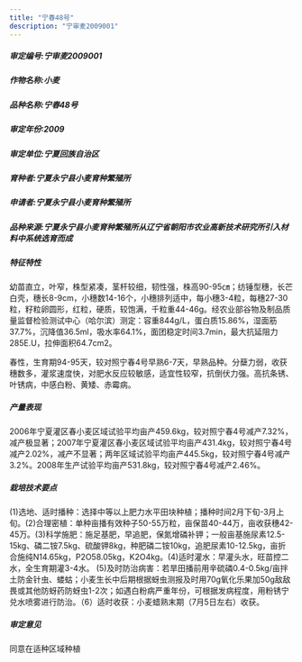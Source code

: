 ```yaml
---
title: "宁春48号"
description: "宁审麦2009001"
---
```

##### 审定编号:宁审麦2009001

##### 作物名称:小麦

##### 品种名称:宁春48号

##### 审定年份:2009

##### 审定单位:宁夏回族自治区

##### 育种者:宁夏永宁县小麦育种繁殖所

##### 申请者:宁夏永宁县小麦育种繁殖所

##### 品种来源:宁夏永宁县小麦育种繁殖所从辽宁省朝阳市农业高新技术研究所引入材料中系统选育而成

##### 特征特性
 幼苗直立，叶窄，株型紧凑，茎杆较细，韧性强，株高90-95㎝；纺锤型穗，长芒白壳，穗长8-9cm，小穗数14-16个，小穗排列适中，每小穗3-4粒，每穗27-30粒，籽粒卵圆形，红粒，硬质，较饱满，千粒重44-46g。经农业部谷物及制品质量监督检验测试中心（哈尔滨）测定：容重844g/L，蛋白质15.86%，湿面筋37.7%，沉降值36.5ml，吸水率64.1%，面团稳定时间3.7min，最大抗延阻力285E.U，拉伸面积64.7cm2。
春性，生育期94-95天，较对照宁春4号早熟6-7天，早熟品种。分蘖力弱，收获穗数多，灌浆速度快，对肥水反应较敏感，适宜性较窄，抗倒伏力强。高抗条锈、叶锈病，中感白粉、黄矮、赤霉病。


##### 产量表现
2006年宁夏灌区春小麦区域试验平均亩产459.6kg，较对照宁春4号减产7.32%，减产极显著；2007年宁夏灌区春小麦区域试验平均亩产431.4kg，较对照宁春4号减产2.02%，减产不显著；两年区域试验平均亩产445.5kg，较对照宁春4号减产3.2%。2008年生产试验平均亩产531.8kg，较对照宁春4号减产2.46%。

##### 栽培技术要点
(1)选地、适时播种：选择中等以上肥力水平田块种植；播种时间2月下旬-3月上旬。(2)合理密植：单种亩播有效种子50-55万粒，亩保苗40-44万，亩收获穗42-45万。(3)科学施肥：施足基肥，早追肥，保氮增磷补钾；一般亩基施尿素12.5-15kg、磷二铵7.5kg、硫酸钾8kg，种肥磷二铵10kg，追肥尿素10-12.5kg，亩折合施纯N14.65kg，P2O58.05kg，K2O4kg。(4)适时灌水：早灌头水，旺苗控二水，全生育期灌3-4水。 (5)及时防治病害：若旱田播前用辛硫磷0.4-0.5kg/亩拌土防金针虫、蝼蛄；小麦生长中后期根据蚜虫测报及时用70g氧化乐果加50g敌敌畏或其他防蚜药防蚜虫1-2次；如遇白粉病严重年份，可根据发病程度，用粉锈宁兑水喷雾进行防治。（6）适时收获：小麦蜡熟末期（7月5日左右）收获。

##### 审定意见
同意在适种区域种植
